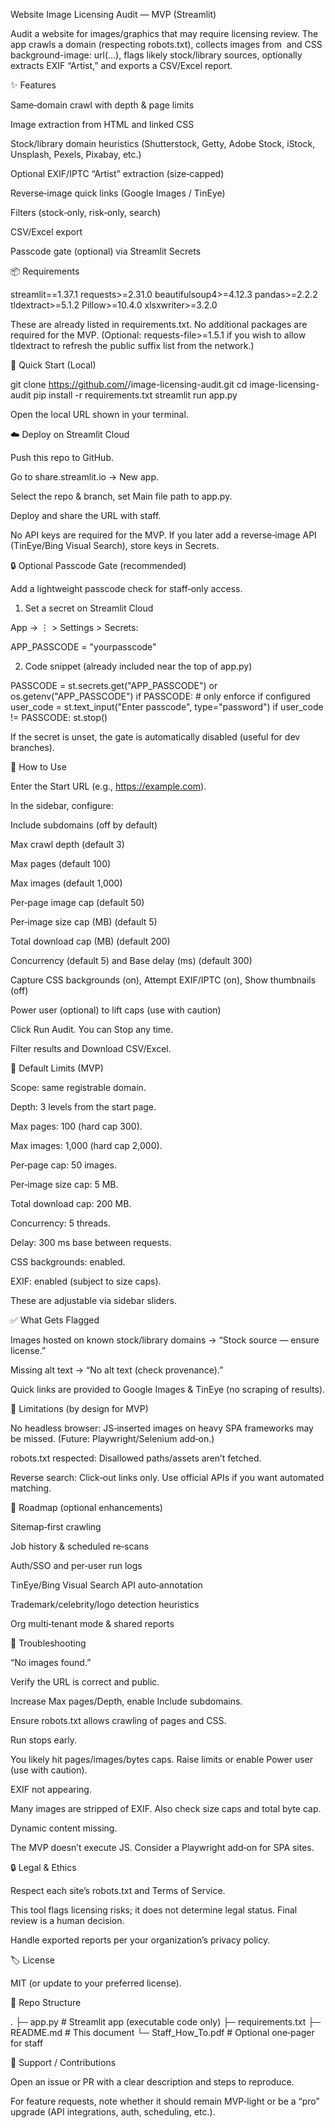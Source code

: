 Website Image Licensing Audit — MVP (Streamlit)

Audit a website for images/graphics that may require licensing review.
The app crawls a domain (respecting robots.txt), collects images from <img> and CSS background-image: url(...), flags likely stock/library sources, optionally extracts EXIF “Artist,” and exports a CSV/Excel report.

✨ Features

Same‑domain crawl with depth & page limits

Image extraction from HTML and linked CSS

Stock/library domain heuristics (Shutterstock, Getty, Adobe Stock, iStock, Unsplash, Pexels, Pixabay, etc.)

Optional EXIF/IPTC “Artist” extraction (size‑capped)

Reverse‑image quick links (Google Images / TinEye)

Filters (stock‑only, risk‑only, search)

CSV/Excel export

Passcode gate (optional) via Streamlit Secrets

📦 Requirements

streamlit==1.37.1
requests>=2.31.0
beautifulsoup4>=4.12.3
pandas>=2.2.2
tldextract>=5.1.2
Pillow>=10.4.0
xlsxwriter>=3.2.0

These are already listed in requirements.txt. No additional packages are required for the MVP. (Optional: requests-file>=1.5.1 if you wish to allow tldextract to refresh the public suffix list from the network.)

🚀 Quick Start (Local)

git clone https://github.com/<you>/image-licensing-audit.git
cd image-licensing-audit
pip install -r requirements.txt
streamlit run app.py

Open the local URL shown in your terminal.

☁️ Deploy on Streamlit Cloud

Push this repo to GitHub.

Go to share.streamlit.io → New app.

Select the repo & branch, set Main file path to app.py.

Deploy and share the URL with staff.

No API keys are required for the MVP. If you later add a reverse‑image API (TinEye/Bing Visual Search), store keys in Secrets.

🔒 Optional Passcode Gate (recommended)

Add a lightweight passcode check for staff‑only access.

1) Set a secret on Streamlit Cloud

App → ⋮ > Settings > Secrets:

APP_PASSCODE = "yourpasscode"

2) Code snippet (already included near the top of app.py)

PASSCODE = st.secrets.get("APP_PASSCODE") or os.getenv("APP_PASSCODE")
if PASSCODE:  # only enforce if configured
    user_code = st.text_input("Enter passcode", type="password")
    if user_code != PASSCODE:
        st.stop()

If the secret is unset, the gate is automatically disabled (useful for dev branches).

🧭 How to Use

Enter the Start URL (e.g., https://example.com).

In the sidebar, configure:

Include subdomains (off by default)

Max crawl depth (default 3)

Max pages (default 100)

Max images (default 1,000)

Per‑page image cap (default 50)

Per‑image size cap (MB) (default 5)

Total download cap (MB) (default 200)

Concurrency (default 5) and Base delay (ms) (default 300)

Capture CSS backgrounds (on), Attempt EXIF/IPTC (on), Show thumbnails (off)

Power user (optional) to lift caps (use with caution)

Click Run Audit. You can Stop any time.

Filter results and Download CSV/Excel.

🔧 Default Limits (MVP)

Scope: same registrable domain.

Depth: 3 levels from the start page.

Max pages: 100 (hard cap 300).

Max images: 1,000 (hard cap 2,000).

Per‑page cap: 50 images.

Per‑image size cap: 5 MB.

Total download cap: 200 MB.

Concurrency: 5 threads.

Delay: 300 ms base between requests.

CSS backgrounds: enabled.

EXIF: enabled (subject to size caps).

These are adjustable via sidebar sliders.

✅ What Gets Flagged

Images hosted on known stock/library domains → “Stock source — ensure license.”

Missing alt text → “No alt text (check provenance).”

Quick links are provided to Google Images & TinEye (no scraping of results).

🧱 Limitations (by design for MVP)

No headless browser: JS‑inserted images on heavy SPA frameworks may be missed. (Future: Playwright/Selenium add‑on.)

robots.txt respected: Disallowed paths/assets aren’t fetched.

Reverse search: Click‑out links only. Use official APIs if you want automated matching.

🧩 Roadmap (optional enhancements)

Sitemap‑first crawling

Job history & scheduled re‑scans

Auth/SSO and per‑user run logs

TinEye/Bing Visual Search API auto‑annotation

Trademark/celebrity/logo detection heuristics

Org multi‑tenant mode & shared reports

🛟 Troubleshooting

“No images found.”

Verify the URL is correct and public.

Increase Max pages/Depth, enable Include subdomains.

Ensure robots.txt allows crawling of pages and CSS.

Run stops early.

You likely hit pages/images/bytes caps. Raise limits or enable Power user (use with caution).

EXIF not appearing.

Many images are stripped of EXIF. Also check size caps and total byte cap.

Dynamic content missing.

The MVP doesn’t execute JS. Consider a Playwright add‑on for SPA sites.

🔒 Legal & Ethics

Respect each site’s robots.txt and Terms of Service.

This tool flags licensing risks; it does not determine legal status. Final review is a human decision.

Handle exported reports per your organization’s privacy policy.

🏷️ License

MIT (or update to your preferred license).

📁 Repo Structure

.
├─ app.py                # Streamlit app (executable code only)
├─ requirements.txt
├─ README.md             # This document
└─ Staff_How_To.pdf      # Optional one‑pager for staff

🙋 Support / Contributions

Open an issue or PR with a clear description and steps to reproduce.

For feature requests, note whether it should remain MVP‑light or be a “pro” upgrade (API integrations, auth, scheduling, etc.).
